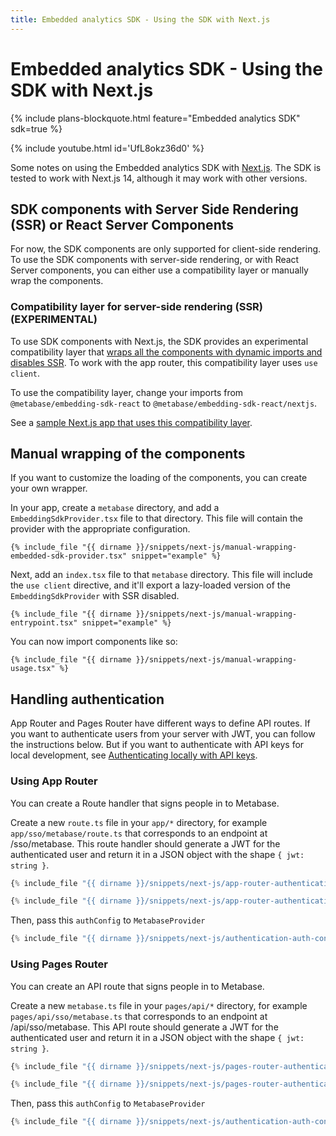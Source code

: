 ```yaml
---
title: Embedded analytics SDK - Using the SDK with Next.js
---
```


# Embedded analytics SDK - Using the SDK with Next.js

{% include plans-blockquote.html feature="Embedded analytics SDK" sdk=true %}

{% include youtube.html id='UfL8okz36d0' %}

Some notes on using the Embedded analytics SDK with [Next.js](https://nextjs.org/). The SDK is tested to work with Next.js 14, although it may work with other versions.

## SDK components with Server Side Rendering (SSR) or React Server Components

For now, the SDK components are only supported for client-side rendering. To use the SDK components with server-side rendering, or with React Server components, you can either use a compatibility layer or manually wrap the components.

### Compatibility layer for server-side rendering (SSR) (EXPERIMENTAL)

To use SDK components with Next.js, the SDK provides an experimental compatibility layer that [wraps all the components with dynamic imports and disables SSR](https://nextjs.org/docs/pages/building-your-application/optimizing/lazy-loading#with-no-ssr). To work with the app router, this compatibility layer uses `use client`.

To use the compatibility layer, change your imports from `@metabase/embedding-sdk-react` to `@metabase/embedding-sdk-react/nextjs`.

See a [sample Next.js app that uses this compatibility layer](https://github.com/metabase/metabase-nextjs-sdk-embedding-sample).

## Manual wrapping of the components

If you want to customize the loading of the components, you can create your own wrapper.

In your app, create a `metabase` directory, and add a `EmbeddingSdkProvider.tsx` file to that directory. This file will contain the provider with the appropriate configuration.

```tsx
{% include_file "{{ dirname }}/snippets/next-js/manual-wrapping-embedded-sdk-provider.tsx" snippet="example" %}
```

Next, add an `index.tsx` file to that `metabase` directory. This file will include the `use client` directive, and it'll export a lazy-loaded version of the `EmbeddingSdkProvider` with SSR disabled.

```tsx
{% include_file "{{ dirname }}/snippets/next-js/manual-wrapping-entrypoint.tsx" snippet="example" %}
```

You can now import components like so:

```tsx
{% include_file "{{ dirname }}/snippets/next-js/manual-wrapping-usage.tsx" %}
```

## Handling authentication

App Router and Pages Router have different ways to define API routes. If you want to authenticate users from your server with JWT, you can follow the instructions below. But if you want to authenticate with API keys for local development, see [Authenticating locally with API keys](./authentication.md#authenticating-locally-with-api-keys).

### Using App Router

You can create a Route handler that signs people in to Metabase.

Create a new `route.ts` file in your `app/*` directory, for example `app/sso/metabase/route.ts` that corresponds to an endpoint at /sso/metabase. This route handler should generate a JWT for the authenticated user and return it in a JSON object with the shape `{ jwt: string }`.

```typescript
{% include_file "{{ dirname }}/snippets/next-js/app-router-authentication-api-route.ts" snippet="imports" %}

{% include_file "{{ dirname }}/snippets/next-js/app-router-authentication-api-route.ts" snippet="example" %}
```

Then, pass this `authConfig` to `MetabaseProvider`

```typescript
{% include_file "{{ dirname }}/snippets/next-js/authentication-auth-config.tsx" %}
```

### Using Pages Router

You can create an API route that signs people in to Metabase.

Create a new `metabase.ts` file in your `pages/api/*` directory, for example `pages/api/sso/metabase.ts` that corresponds to an endpoint at /api/sso/metabase. This API route should generate a JWT for the authenticated user and return it in a JSON object with the shape `{ jwt: string }`.

```typescript
{% include_file "{{ dirname }}/snippets/next-js/pages-router-authentication-api-route.ts" snippet="imports" %}

{% include_file "{{ dirname }}/snippets/next-js/pages-router-authentication-api-route.ts" snippet="example" %}
```

Then, pass this `authConfig` to `MetabaseProvider`

```ts
{% include_file "{{ dirname }}/snippets/next-js/authentication-auth-config.tsx" %}
```

